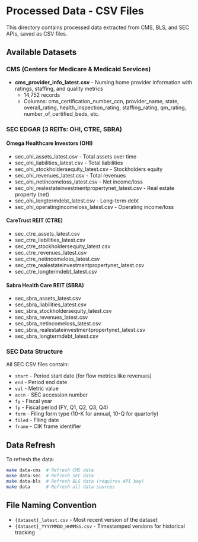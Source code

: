 # Processed Data - CSV Files

This directory contains processed data extracted from CMS, BLS, and SEC APIs, saved as CSV files.

## Available Datasets

### CMS (Centers for Medicare & Medicaid Services)
- **cms_provider_info_latest.csv** - Nursing home provider information with ratings, staffing, and quality metrics
  - 14,752 records
  - Columns: cms_certification_number_ccn, provider_name, state, overall_rating, health_inspection_rating, staffing_rating, qm_rating, number_of_certified_beds, etc.

### SEC EDGAR (3 REITs: OHI, CTRE, SBRA)

#### Omega Healthcare Investors (OHI)
- sec_ohi_assets_latest.csv - Total assets over time
- sec_ohi_liabilities_latest.csv - Total liabilities 
- sec_ohi_stockholdersequity_latest.csv - Stockholders equity
- sec_ohi_revenues_latest.csv - Total revenues
- sec_ohi_netincomeloss_latest.csv - Net income/loss
- sec_ohi_realestateinvestmentpropertynet_latest.csv - Real estate property (net)
- sec_ohi_longtermdebt_latest.csv - Long-term debt
- sec_ohi_operatingincomeloss_latest.csv - Operating income/loss

#### CareTrust REIT (CTRE)
- sec_ctre_assets_latest.csv
- sec_ctre_liabilities_latest.csv
- sec_ctre_stockholdersequity_latest.csv
- sec_ctre_revenues_latest.csv
- sec_ctre_netincomeloss_latest.csv
- sec_ctre_realestateinvestmentpropertynet_latest.csv
- sec_ctre_longtermdebt_latest.csv

#### Sabra Health Care REIT (SBRA)
- sec_sbra_assets_latest.csv
- sec_sbra_liabilities_latest.csv
- sec_sbra_stockholdersequity_latest.csv
- sec_sbra_revenues_latest.csv
- sec_sbra_netincomeloss_latest.csv
- sec_sbra_realestateinvestmentpropertynet_latest.csv
- sec_sbra_longtermdebt_latest.csv

### SEC Data Structure
All SEC CSV files contain:
- `start` - Period start date (for flow metrics like revenues)
- `end` - Period end date
- `val` - Metric value
- `accn` - SEC accession number
- `fy` - Fiscal year
- `fp` - Fiscal period (FY, Q1, Q2, Q3, Q4)
- `form` - Filing form type (10-K for annual, 10-Q for quarterly)
- `filed` - Filing date
- `frame` - CIK frame identifier

## Data Refresh

To refresh the data:
```bash
make data-cms  # Refresh CMS data
make data-sec  # Refresh SEC data
make data-bls  # Refresh BLS data (requires API key)
make data      # Refresh all data sources
```

## File Naming Convention
- `{dataset}_latest.csv` - Most recent version of the dataset
- `{dataset}_YYYYMMDD_HHMMSS.csv` - Timestamped versions for historical tracking
